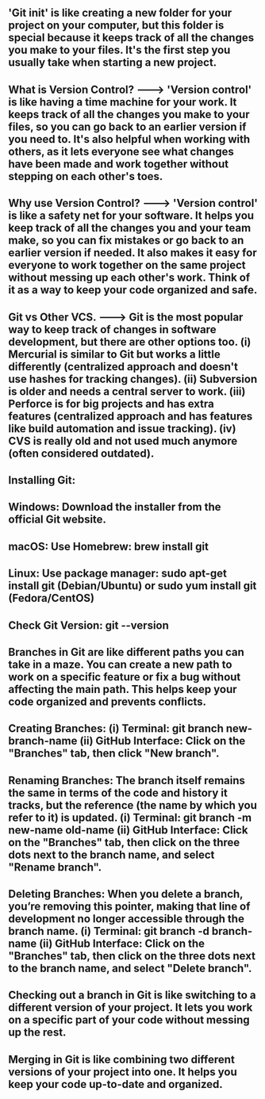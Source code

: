 ## 'Git init' is like creating a new folder for your project on your computer, but this folder is special because it keeps track of all the changes you make to your files. It's the first step you usually take when starting a new project.

## What is Version Control? ---> 'Version control' is like having a time machine for your work. It keeps track of all the changes you make to your files, so you can go back to an earlier version if you need to. It's also helpful when working with others, as it lets everyone see what changes have been made and work together without stepping on each other's toes.

## Why use Version Control? ---> 'Version control' is like a safety net for your software. It helps you keep track of all the changes you and your team make, so you can fix mistakes or go back to an earlier version if needed. It also makes it easy for everyone to work together on the same project without messing up each other's work. Think of it as a way to keep your code organized and safe.

## Git vs Other VCS. ---> Git is the most popular way to keep track of changes in software development, but there are other options too. (i) Mercurial is similar to Git but works a little differently (centralized approach and doesn't use hashes for tracking changes). (ii) Subversion is older and needs a central server to work. (iii) Perforce is for big projects and has extra features (centralized approach and has features like build automation and issue tracking). (iv) CVS is really old and not used much anymore (often considered outdated).

## Installing Git:
## Windows: Download the installer from the official Git website.
## macOS: Use Homebrew: brew install git
## Linux: Use package manager: sudo apt-get install git (Debian/Ubuntu) or sudo yum install git (Fedora/CentOS)
## Check Git Version: git --version

## Branches in Git are like different paths you can take in a maze. You can create a new path to work on a specific feature or fix a bug without affecting the main path. This helps keep your code organized and prevents conflicts.

## Creating Branches: (i) Terminal: git branch new-branch-name (ii) GitHub Interface: Click on the "Branches" tab, then click "New branch".

## Renaming Branches: The branch itself remains the same in terms of the code and history it tracks, but the reference (the name by which you refer to it) is updated. (i) Terminal: git branch -m new-name old-name (ii) GitHub Interface: Click on the "Branches" tab, then click on the three dots next to the branch name, and select "Rename branch".

## Deleting Branches: When you delete a branch, you’re removing this pointer, making that line of development no longer accessible through the branch name. (i) Terminal: git branch -d branch-name (ii) GitHub Interface: Click on the "Branches" tab, then click on the three dots next to the branch name, and select "Delete branch".

## Checking out a branch in Git is like switching to a different version of your project. It lets you work on a specific part of your code without messing up the rest.

## Merging in Git is like combining two different versions of your project into one. It helps you keep your code up-to-date and organized.
